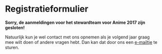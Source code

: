 # Registratieformulier

**Sorry, de aanmeldingen voor het stewardteam voor Anime 2017 zijn gesloten!**

Natuurlijk kun je wel contact met ons opnemen als je volgend jaar graag mee wilt doen of andere
vragen hebt. Dan kan dat door ons een <a href="mailto:security@animecon.nl">e-mailtje</a> te sturen.
